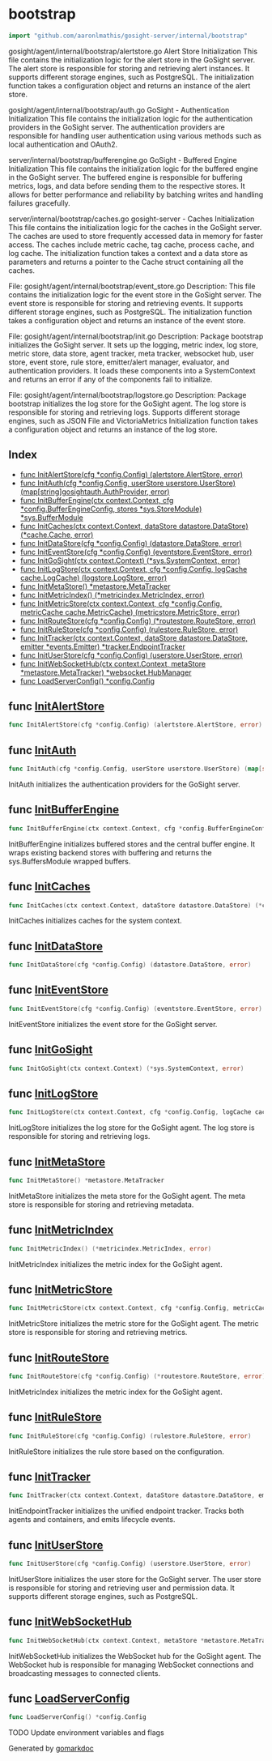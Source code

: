 <!-- Code generated by gomarkdoc. DO NOT EDIT -->

# bootstrap

```go
import "github.com/aaronlmathis/gosight-server/internal/bootstrap"
```

gosight/agent/internal/bootstrap/alertstore.go Alert Store Initialization This file contains the initialization logic for the alert store in the GoSight server. The alert store is responsible for storing and retrieving alert instances. It supports different storage engines, such as PostgreSQL. The initialization function takes a configuration object and returns an instance of the alert store.

gosight/agent/internal/bootstrap/auth.go GoSight \- Authentication Initialization This file contains the initialization logic for the authentication providers in the GoSight server. The authentication providers are responsible for handling user authentication using various methods such as local authentication and OAuth2.

server/internal/bootstrap/bufferengine.go GoSight \- Buffered Engine Initialization This file contains the initialization logic for the buffered engine in the GoSight server. The buffered engine is responsible for buffering metrics, logs, and data before sending them to the respective stores. It allows for better performance and reliability by batching writes and handling failures gracefully.

server/internal/bootstrap/caches.go gosight\-server \- Caches Initialization This file contains the initialization logic for the caches in the GoSight server. The caches are used to store frequently accessed data in memory for faster access. The caches include metric cache, tag cache, process cache, and log cache. The initialization function takes a context and a data store as parameters and returns a pointer to the Cache struct containing all the caches.

File: gosight/agent/internal/bootstrap/event\_store.go Description: This file contains the initialization logic for the event store in the GoSight server. The event store is responsible for storing and retrieving events. It supports different storage engines, such as PostgreSQL. The initialization function takes a configuration object and returns an instance of the event store.

File: gosight/agent/internal/bootstrap/init.go Description: Package bootstrap initializes the GoSight server. It sets up the logging, metric index, log store, metric store, data store, agent tracker, meta tracker, websocket hub, user store, event store, rule store, emitter/alert manager, evaluator, and authentication providers. It loads these components into a SystemContext and returns an error if any of the components fail to initialize.

File: gosight/agent/internal/bootstrap/logstore.go Description: Package bootstrap initializes the log store for the GoSight agent. The log store is responsible for storing and retrieving logs. Supports different storage engines, such as JSON File and VictoriaMetrics Initialization function takes a configuration object and returns an instance of the log store.

## Index

- [func InitAlertStore\(cfg \*config.Config\) \(alertstore.AlertStore, error\)](<#InitAlertStore>)
- [func InitAuth\(cfg \*config.Config, userStore userstore.UserStore\) \(map\[string\]gosightauth.AuthProvider, error\)](<#InitAuth>)
- [func InitBufferEngine\(ctx context.Context, cfg \*config.BufferEngineConfig, stores \*sys.StoreModule\) \*sys.BufferModule](<#InitBufferEngine>)
- [func InitCaches\(ctx context.Context, dataStore datastore.DataStore\) \(\*cache.Cache, error\)](<#InitCaches>)
- [func InitDataStore\(cfg \*config.Config\) \(datastore.DataStore, error\)](<#InitDataStore>)
- [func InitEventStore\(cfg \*config.Config\) \(eventstore.EventStore, error\)](<#InitEventStore>)
- [func InitGoSight\(ctx context.Context\) \(\*sys.SystemContext, error\)](<#InitGoSight>)
- [func InitLogStore\(ctx context.Context, cfg \*config.Config, logCache cache.LogCache\) \(logstore.LogStore, error\)](<#InitLogStore>)
- [func InitMetaStore\(\) \*metastore.MetaTracker](<#InitMetaStore>)
- [func InitMetricIndex\(\) \(\*metricindex.MetricIndex, error\)](<#InitMetricIndex>)
- [func InitMetricStore\(ctx context.Context, cfg \*config.Config, metricCache cache.MetricCache\) \(metricstore.MetricStore, error\)](<#InitMetricStore>)
- [func InitRouteStore\(cfg \*config.Config\) \(\*routestore.RouteStore, error\)](<#InitRouteStore>)
- [func InitRuleStore\(cfg \*config.Config\) \(rulestore.RuleStore, error\)](<#InitRuleStore>)
- [func InitTracker\(ctx context.Context, dataStore datastore.DataStore, emitter \*events.Emitter\) \*tracker.EndpointTracker](<#InitTracker>)
- [func InitUserStore\(cfg \*config.Config\) \(userstore.UserStore, error\)](<#InitUserStore>)
- [func InitWebSocketHub\(ctx context.Context, metaStore \*metastore.MetaTracker\) \*websocket.HubManager](<#InitWebSocketHub>)
- [func LoadServerConfig\(\) \*config.Config](<#LoadServerConfig>)


<a name="InitAlertStore"></a>
## func [InitAlertStore](<https://github.com/aaronlmathis/gosight-server/blob/main/internal/bootstrap/alertstore.go#L45>)

```go
func InitAlertStore(cfg *config.Config) (alertstore.AlertStore, error)
```



<a name="InitAuth"></a>
## func [InitAuth](<https://github.com/aaronlmathis/gosight-server/blob/main/internal/bootstrap/auth.go#L38>)

```go
func InitAuth(cfg *config.Config, userStore userstore.UserStore) (map[string]gosightauth.AuthProvider, error)
```

InitAuth initializes the authentication providers for the GoSight server.

<a name="InitBufferEngine"></a>
## func [InitBufferEngine](<https://github.com/aaronlmathis/gosight-server/blob/main/internal/bootstrap/bufferedengine.go#L42>)

```go
func InitBufferEngine(ctx context.Context, cfg *config.BufferEngineConfig, stores *sys.StoreModule) *sys.BufferModule
```

InitBufferEngine initializes buffered stores and the central buffer engine. It wraps existing backend stores with buffering and returns the sys.BuffersModule wrapped buffers.

<a name="InitCaches"></a>
## func [InitCaches](<https://github.com/aaronlmathis/gosight-server/blob/main/internal/bootstrap/caches.go#L40>)

```go
func InitCaches(ctx context.Context, dataStore datastore.DataStore) (*cache.Cache, error)
```

InitCaches initializes caches for the system context.

<a name="InitDataStore"></a>
## func [InitDataStore](<https://github.com/aaronlmathis/gosight-server/blob/main/internal/bootstrap/datastore.go#L43>)

```go
func InitDataStore(cfg *config.Config) (datastore.DataStore, error)
```



<a name="InitEventStore"></a>
## func [InitEventStore](<https://github.com/aaronlmathis/gosight-server/blob/main/internal/bootstrap/eventstore.go#L46>)

```go
func InitEventStore(cfg *config.Config) (eventstore.EventStore, error)
```

InitEventStore initializes the event store for the GoSight server.

<a name="InitGoSight"></a>
## func [InitGoSight](<https://github.com/aaronlmathis/gosight-server/blob/main/internal/bootstrap/init.go#L54>)

```go
func InitGoSight(ctx context.Context) (*sys.SystemContext, error)
```



<a name="InitLogStore"></a>
## func [InitLogStore](<https://github.com/aaronlmathis/gosight-server/blob/main/internal/bootstrap/logstore.go#L41>)

```go
func InitLogStore(ctx context.Context, cfg *config.Config, logCache cache.LogCache) (logstore.LogStore, error)
```

InitLogStore initializes the log store for the GoSight agent. The log store is responsible for storing and retrieving logs.

<a name="InitMetaStore"></a>
## func [InitMetaStore](<https://github.com/aaronlmathis/gosight-server/blob/main/internal/bootstrap/metricstore.go#L67>)

```go
func InitMetaStore() *metastore.MetaTracker
```

InitMetaStore initializes the meta store for the GoSight agent. The meta store is responsible for storing and retrieving metadata.

<a name="InitMetricIndex"></a>
## func [InitMetricIndex](<https://github.com/aaronlmathis/gosight-server/blob/main/internal/bootstrap/metricstore.go#L43>)

```go
func InitMetricIndex() (*metricindex.MetricIndex, error)
```

InitMetricIndex initializes the metric index for the GoSight agent.

<a name="InitMetricStore"></a>
## func [InitMetricStore](<https://github.com/aaronlmathis/gosight-server/blob/main/internal/bootstrap/metricstore.go#L52>)

```go
func InitMetricStore(ctx context.Context, cfg *config.Config, metricCache cache.MetricCache) (metricstore.MetricStore, error)
```

InitMetricStore initializes the metric store for the GoSight agent. The metric store is responsible for storing and retrieving metrics.

<a name="InitRouteStore"></a>
## func [InitRouteStore](<https://github.com/aaronlmathis/gosight-server/blob/main/internal/bootstrap/routestore.go#L35>)

```go
func InitRouteStore(cfg *config.Config) (*routestore.RouteStore, error)
```

InitMetricIndex initializes the metric index for the GoSight agent.

<a name="InitRuleStore"></a>
## func [InitRuleStore](<https://github.com/aaronlmathis/gosight-server/blob/main/internal/bootstrap/rulestore.go#L38>)

```go
func InitRuleStore(cfg *config.Config) (rulestore.RuleStore, error)
```

InitRuleStore initializes the rule store based on the configuration.

<a name="InitTracker"></a>
## func [InitTracker](<https://github.com/aaronlmathis/gosight-server/blob/main/internal/bootstrap/tracker.go#L41>)

```go
func InitTracker(ctx context.Context, dataStore datastore.DataStore, emitter *events.Emitter) *tracker.EndpointTracker
```

InitEndpointTracker initializes the unified endpoint tracker. Tracks both agents and containers, and emits lifecycle events.

<a name="InitUserStore"></a>
## func [InitUserStore](<https://github.com/aaronlmathis/gosight-server/blob/main/internal/bootstrap/userstore.go#L45>)

```go
func InitUserStore(cfg *config.Config) (userstore.UserStore, error)
```

InitUserStore initializes the user store for the GoSight server. The user store is responsible for storing and retrieving user and permission data. It supports different storage engines, such as PostgreSQL.

<a name="InitWebSocketHub"></a>
## func [InitWebSocketHub](<https://github.com/aaronlmathis/gosight-server/blob/main/internal/bootstrap/websocket.go#L40>)

```go
func InitWebSocketHub(ctx context.Context, metaStore *metastore.MetaTracker) *websocket.HubManager
```

InitWebSocketHub initializes the WebSocket hub for the GoSight agent. The WebSocket hub is responsible for managing WebSocket connections and broadcasting messages to connected clients.

<a name="LoadServerConfig"></a>
## func [LoadServerConfig](<https://github.com/aaronlmathis/gosight-server/blob/main/internal/bootstrap/config.go#L41>)

```go
func LoadServerConfig() *config.Config
```

TODO Update environment variables and flags

Generated by [gomarkdoc](<https://github.com/princjef/gomarkdoc>)
